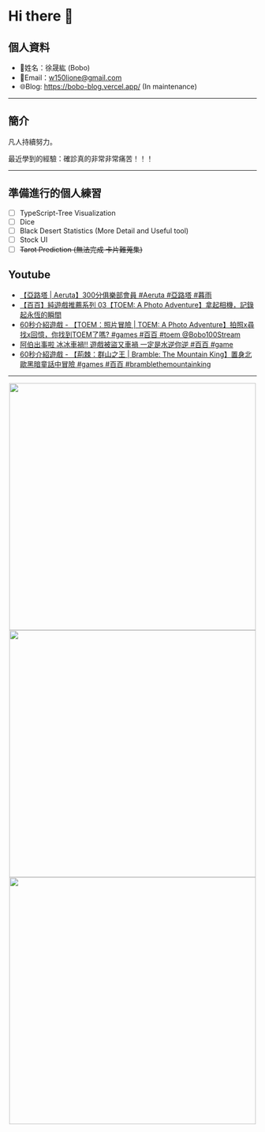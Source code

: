 # Hi there 👋

## 個人資料

- 🤖姓名：徐晟紘 (Bobo)
- 📧Email：<a href="mailto:w150lione@gmail.com">w150lione@gmail.com</a>
- 🌐Blog: <a href="https://bobo-blog.vercel.app/">https://bobo-blog.vercel.app/</a> (In maintenance)

***

## 簡介

凡人持續努力。

最近學到的經驗：確診真的非常非常痛苦！！！

***

## 準備進行的個人練習

- [ ] TypeScript-Tree Visualization
- [ ] Dice
- [ ] Black Desert Statistics (More Detail and Useful tool)
- [ ] Stock UI
- [ ] ~~Tarot Prediction (無法完成 卡片難蒐集)~~

## Youtube
<!-- YOUTUBE:START -->
- [【亞路塔 | Aeruta】300分俱樂部會員 #Aeruta #亞路塔 #暮雨](https://www.youtube.com/watch?v=69CW0wuSsms)
- [【百百】純遊戲推薦系列 03【TOEM: A Photo Adventure】拿起相機，記錄起永恆的瞬間](https://www.youtube.com/watch?v=0tKzV6M-O7s)
- [60秒介紹遊戲 - 【TOEM：照片冒險 | TOEM: A Photo Adventure】拍照x尋找x回憶，你找到TOEM了嗎? #games #百百 #toem  @Bobo100Stream](https://www.youtube.com/watch?v=hJRr6Y1ToZ4)
- [阿伯出事啦 冰冰車禍!! 遊戲被盜又車禍 一定是水逆你逆 #百百 #game](https://www.youtube.com/watch?v=1U1KGGfaenA)
- [60秒介紹遊戲 - 【荊棘：群山之王 | Bramble: The Mountain King】置身北歐黑暗童話中冒險 #games #百百 #bramblethemountainking](https://www.youtube.com/watch?v=cfVKj-Fwfq8)
<!-- YOUTUBE:END -->

<!-- - [ ] TypeScript-Tree Visualization
    <div class="container">
    <div class="skills not_start">0%</div>
    </div>
- [ ] Scroll Animation Simple 01
    <div class="container">
    <div class="skills twity">10%</div>
    </div>
- [ ] Simple UI Components (button)
    <div class="container">
    <div class="skills not_start">0%</div>
    </div>
- [ ] Tarot Prediction
    <div class="container">
    <div class="skills not_start">0%</div>
    </div>
- [X] Card Draw Probability Simulation
    <div class="container">
    <div class="skills ninty">90%</div>
    </div>
- [X] Webpage Thumbnail Maker(Bookmark)
    <div class="container">
    <div class="skills ninty">90%</div>
    </div>

<style>
.container {
    width: 18%;
    background-color: dimgray;
    border-radius: 15px;

}
.skills {
    text-align: right;
    line-height: 20px;
    color: white;
    border-radius: 15px;
    padding-right: 3px;
}
.not_start {

}
.twity {width: 20%; background-color: #a2cffe;}
.ninty {width: 90%; background-color: #a2cffe;}
</style> -->

***

<!-- ![Leetcode Stats](https://leetcard.jacoblin.cool/lione1234) -->

<div align=center><img width="500" src ="https://leetcard.jacoblin.cool/lione1234"/></div>

<!-- ![Anurag's GitHub stats](https://github-readme-stats.vercel.app/api?username=bobo100&show_icons=true&theme=radical) -->

<div align=center><img width="500" src ="https://github-readme-stats.vercel.app/api?username=bobo100&show_icons=true&theme=radical"/></div>

<!-- ![Top Langs](https://github-readme-stats.vercel.app/api/top-langs/?username=bobo100&layout=compact) -->

<div align=center><img width="500" src ="https://github-readme-stats.vercel.app/api/top-langs/?username=bobo100&layout=compact"/></div>
